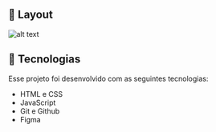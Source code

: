 ## 🔖 Layout

![alt text](.png)

## 🚀 Tecnologias

Esse projeto foi desenvolvido com as seguintes tecnologias:

- HTML e CSS
- JavaScript
- Git e Github
- Figma


